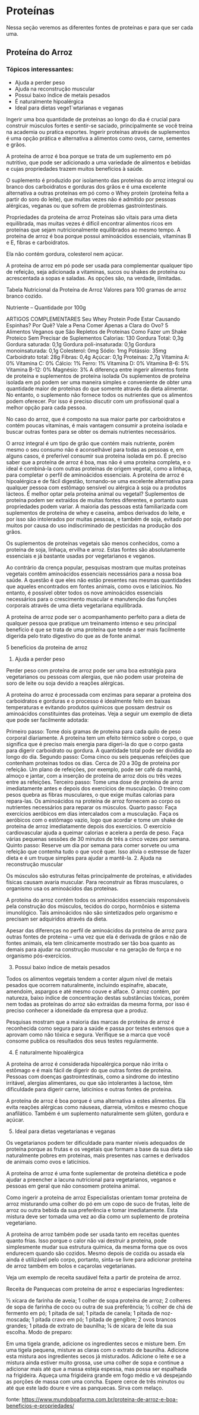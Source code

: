 # Proteínas

Nessa seção veremos as diferentes fontes de proteínas e para que ser cada uma.

## Proteína do Arroz

### Tópicos interessantes:


- Ajuda a perder peso
- Ajuda na reconstrução muscular
- Possui baixo índice de metais pesados
- É naturalmente hipoalérgica
- Ideal para dietas vege1`wtarianas e veganas


Ingerir uma boa quantidade de proteínas ao longo do dia é crucial para construir músculos fortes e sentir-se saciado, principalmente se você treina na academia ou pratica esportes. Ingerir proteínas através de suplementos é uma opção prática e alternativa a alimentos como ovos, carne, sementes e grãos.

A proteína de arroz é boa porque se trata de um suplemento em pó nutritivo, que pode ser adicionado a uma variedade de alimentos e bebidas e cujas propriedades trazem muitos benefícios à saúde.

O suplemento é produzido por isolamento das proteínas do arroz integral ou branco dos carboidratos e gorduras dos grãos e é uma excelente alternativa a outras proteínas em pó como o Whey protein (proteína feita a partir do soro do leite), que muitas vezes não é admitido por pessoas alérgicas, veganas ou que sofrem de problemas gastrointestinais.

Propriedades da proteína de arroz
Proteínas são vitais para uma dieta equilibrada, mas muitas vezes é difícil encontrar alimentos ricos em proteínas que sejam nutricionalmente equilibrados ao mesmo tempo. A proteína de arroz é boa porque possui aminoácidos essenciais, vitaminas B e E, fibras e carboidratos.

Ela não contém gordura, colesterol nem açúcar.

A proteína de arroz em pó pode ser usada para complementar qualquer tipo de refeição, seja adicionada a vitaminas, sucos ou shakes de proteína ou acrescentada a sopas e saladas. As opções são, na verdade, ilimitadas.

Tabela Nutricional da Proteína de Arroz
Valores para 100 gramas de arroz branco cozido.

Nutriente – Quantidade por 100g

ARTIGOS COMPLEMENTARES
Seu Whey Protein Pode Estar Causando Espinhas? Por Quê?
Vale a Pena Comer Apenas a Clara do Ovo?
5 Alimentos Veganos que São Repletos de Proteínas
Como Fazer um Shake Proteico Sem Precisar de Suplementos
Calorias: 130
Gordura Total: 0,3g
Gordura saturada: 0,1g
Gordura poli-insaturada: 0,1g
Gordura monoinsaturada: 0,1g
Colesterol: 0mg
Sódio: 1mg
Potássio: 35mg
Carboidrato total: 28g
Fibras: 0,4g
Açúcar: 0,1g
Proteínas: 2,7g
Vitamina A: 0%
Vitamina C: 0%
Cálcio: 1%
Ferro: 1%
Vitamina D: 0%
Vitamina B-6: 5%
Vitamina B-12:  0%
Magnésio: 3%
A diferença entre ingerir alimentos fonte de proteína e suplementos de proteína isolada
Os suplementos de proteína isolada em pó podem ser uma maneira simples e conveniente de obter uma quantidade maior de proteínas do que somente através da dieta alimentar. No entanto, o suplemento não fornece todos os nutrientes que os alimentos podem oferecer. Por isso é preciso discutir com um profissional qual a melhor opção para cada pessoa.

No caso do arroz, que é composto na sua maior parte por carboidratos e contém poucas vitaminas, é mais vantagem consumir a proteína isolada e buscar outras fontes para se obter os demais nutrientes necessários.

O arroz integral é um tipo de grão que contém mais nutriente, porém mesmo o seu consumo não é aconselhável para todas as pessoas e, em alguns casos, é preferível consumir sua proteína isolada em pó.
É preciso saber que a proteína de arroz é boa, mas não é uma proteína completa, e o ideal é combiná-la com outras proteínas de origem vegetal, como a linhaça, para completar o perfil de aminoácidos essenciais.
A proteína de arroz é hipoalérgica e de fácil digestão, tornando-se uma excelente alternativa para qualquer pessoa com estômago sensível ou alérgica à soja ou a produtos lácteos.
É melhor optar pela proteína animal ou vegetal?
Suplementos de proteína podem ser extraídos de muitas fontes diferentes, e portanto suas propriedades podem variar. A maioria das pessoas está familiarizada com suplementos de proteína de whey e caseína, ambos derivados do leite, e por isso são intolerados por muitas pessoas, e também de soja, evitado por muitos por causa do uso indiscriminado de pesticidas na produção dos grãos.

Os suplementos de proteínas vegetais são menos conhecidos, como a proteína de soja, linhaça, ervilha e arroz. Estas fontes são absolutamente essenciais e já bastante usadas por vegetarianos e veganos.

Ao contrário da crença popular, pesquisas mostram que muitas proteínas vegetais contêm aminoácidos essenciais necessários para a nossa boa saúde. A questão é que eles não estão presentes nas mesmas quantidades que aqueles encontrados em fontes animais, como ovos e laticínios. No entanto, é possível obter todos os nove aminoácidos essenciais necessários para o crescimento muscular e manutenção das funções corporais através de uma dieta vegetariana equilibrada.

A proteína de arroz pode ser o acompanhamento perfeito para a dieta de qualquer pessoa que pratique um treinamento intenso e seu principal benefício é que se trata de uma proteína que tende a ser mais facilmente digerida pelo trato digestivo do que as de fonte animal.

5 benefícios da proteína de arroz
1. Ajuda a perder peso

Perder peso com proteína de arroz pode ser uma boa estratégia para vegetarianos ou pessoas com alergias, que não podem usar proteína de soro de leite ou soja devido a reações alérgicas.

A proteína do arroz é processada com enzimas para separar a proteína dos carboidratos e gorduras e o processo é idealmente feito em baixas temperaturas e evitando produtos químicos que possam destruir os aminoácidos constituintes das proteínas. Veja a seguir um exemplo de dieta que pode ser facilmente adotada:

Primeiro passo: Tome dois gramas de proteína para cada quilo de peso corporal diariamente. A proteína tem um efeito térmico sobre o corpo, o que significa que é preciso mais energia para digeri-la do que o corpo gasta para digerir carboidrato ou gordura. A quantidade total pode ser dividida ao longo do dia.
Segundo passo: Coma cinco ou seis pequenas refeições que contenham proteínas todos os dias. Cerca de 20 a 30g de proteína por refeição. Um plano de refeições, por exemplo, pode ser café da manhã, almoço e jantar, com a inserção de proteína de arroz dois ou três vezes entre as refeições.
Terceiro passo: Tome uma dose de proteína de arroz imediatamente antes e depois dos exercícios de musculação. O treino com pesos quebra as fibras musculares, o que exige muitas calorias para repara-las. Os aminoácidos na proteína de arroz fornecem ao corpo os nutrientes necessários para reparar os músculos.
Quarto passo: Faça exercícios aeróbicos em dias intercalados com a musculação. Faça os aeróbicos com o estômago vazio, logo que acordar e tome um shake de proteína de arroz imediatamente depois dos exercícios. O exercício cardiovascular ajuda a queimar calorias e acelera a perda de peso. Faça várias pequenas sessões de 30 minutos de três a cinco vezes por semana.
Quinto passo: Reserve um dia por semana para comer sorvete ou uma refeição que contenha tudo o que você quer. Isso alivia o estresse de fazer dieta e é um truque simples para ajudar a mantê-la.
2. Ajuda na reconstrução muscular

Os músculos são estruturas feitas principalmente de proteínas, e atividades físicas causam avaria muscular. Para reconstruir as fibras musculares, o organismo usa os aminoácidos das proteínas.

A proteína do arroz contém todos os aminoácidos essenciais responsáveis pela construção dos músculos, tecidos do corpo, hormônios e sistema imunológico. Tais aminoácidos não são sintetizados pelo organismo e precisam ser adquiridos através da dieta.

Apesar das diferenças no perfil de aminoácidos da proteína de arroz para outras fontes de proteína – uma vez que ela é derivada de grãos e não de fontes animais, ela tem clinicamente mostrado ser tão boa quanto as demais para ajudar na construção muscular e na geração de força e no organismo pós-exercícios.

3. Possui baixo índice de metais pesados

Todos os alimentos vegetais tendem a conter algum nível de metais pesados ​​que ocorrem naturalmente, incluindo espinafre, abacate, amendoim, aspargos e até mesmo couve e alface. O arroz contém, por natureza, baixo índice de concentração destas substâncias tóxicas, porém nem todas as proteínas do arroz são extraídas da mesma forma, por isso é preciso conhecer a idoneidade da empresa que a produz.

Pesquisas mostram que a maioria das marcas de proteína de arroz é reconhecida como segura para a saúde e passa por testes extensos que a aprovam como não tóxica e segura. Verifique se a marca que você consome publica os resultados dos seus testes regularmente.

4. É naturalmente hipoalérgica

A proteína de arroz é considerada hipoalérgica porque não irrita o estômago e é mais fácil de digerir do que outras fontes de proteína. Pessoas com doenças gastrointestinais, como a síndrome do intestino irritável, alergias alimentares, ou que são intolerantes à lactose, têm dificuldade para digerir carne, laticínios e outras fontes de proteína.

A proteína de arroz é boa porque é uma alternativa a estes alimentos. Ela evita reações alérgicas como náuseas, diarreia, vômitos e mesmo choque anafilático. Também é um suplemento naturalmente sem glúten, gordura e açúcar.

5. Ideal para dietas vegetarianas e veganas

Os vegetarianos podem ter dificuldade para manter níveis adequados de proteína porque as frutas e os vegetais que formam a base da sua dieta são naturalmente pobres em proteínas, mais presentes nas carnes e derivados de animais como ovos e laticínios.

A proteína de arroz é uma fonte suplementar de proteína dietética e pode ajudar a preencher a lacuna nutricional para vegetarianos, veganos e pessoas em geral que não consomem proteína animal. 

Como ingerir a proteína de arroz
Especialistas orientam tomar proteína de arroz misturando uma colher do pó em um copo de suco de frutas, leite de arroz ou outra bebida da sua preferência e tomar imediatamente. Esta mistura deve ser tomada uma vez ao dia como um suplemento de proteína vegetariano.

A proteína de arroz também pode ser usada tanto em receitas quentes quanto frias. Isso porque o calor não vai destruir a proteína, pode simplesmente mudar sua estrutura química, da mesma forma que os ovos endurecem quando são cozidos. Mesmo depois de cozida ou assada ela ainda é utilizável pelo corpo, portanto, sinta-se livre para adicionar proteína de arroz também em bolos e caçarolas vegetarianas.

Veja um exemplo de receita saudável feita a partir de proteína de arroz.

Receita de Panquecas com proteína de arroz e especiarias
Ingredientes: 

½ xícara de farinha de aveia;
1 colher de sopa proteína de arroz;
2 colheres de sopa de farinha de coco ou outra de sua preferência;
½ colher de chá de fermento em pó;
1 pitada de sal;
1 pitada de canela;
1 pitada de noz-moscada;
1 pitada cravo em pó;
1 pitada de gengibre;
2 ovos brancos grandes;
1 pitada de extrato de baunilha;
¼ de xícara de leite da sua escolha. 
Modo de preparo:

Em uma tigela grande, adicione os ingredientes secos e misture bem.
Em uma tigela pequena, misture as claras com o extrato de baunilha. Adicione esta mistura aos ingredientes secos já misturados.
Adicione o leite e se a mistura ainda estiver muito grossa, use uma colher de sopa e continue a adicionar mais até que a massa esteja espessa, mas possa ser espalhada na frigideira.
Aqueça uma frigideira grande em fogo médio e vá despejando as porções de massa com uma concha. Espere cerce de três minutos ou até que este lado doure e vire as panquecas.
Sirva com melaço.


fonte: https://www.mundoboaforma.com.br/proteina-de-arroz-e-boa-beneficios-e-propriedades/